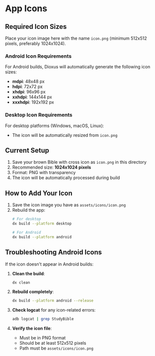 # App Icons

## Required Icon Sizes

Place your icon image here with the name `icon.png` (minimum 512x512 pixels, preferably 1024x1024).

### Android Icon Requirements

For Android builds, Dioxus will automatically generate the following icon sizes:
- **mdpi**: 48x48 px
- **hdpi**: 72x72 px
- **xhdpi**: 96x96 px
- **xxhdpi**: 144x144 px
- **xxxhdpi**: 192x192 px

### Desktop Icon Requirements

For desktop platforms (Windows, macOS, Linux):
- The icon will be automatically resized from `icon.png`

## Current Setup

1. Save your brown Bible with cross icon as `icon.png` in this directory
2. Recommended size: **1024x1024 pixels**
3. Format: PNG with transparency
4. The icon will be automatically processed during build

## How to Add Your Icon

1. Save the icon image you have as `assets/icons/icon.png`
2. Rebuild the app:
   ```bash
   # For desktop
   dx build --platform desktop

   # For Android
   dx build --platform android
   ```

## Troubleshooting Android Icons

If the icon doesn't appear in Android builds:

1. **Clean the build**:
   ```bash
   dx clean
   ```

2. **Rebuild completely**:
   ```bash
   dx build --platform android --release
   ```

3. **Check logcat** for any icon-related errors:
   ```bash
   adb logcat | grep StudyBible
   ```

4. **Verify the icon file**:
   - Must be in PNG format
   - Should be at least 512x512 pixels
   - Path must be `assets/icons/icon.png`
